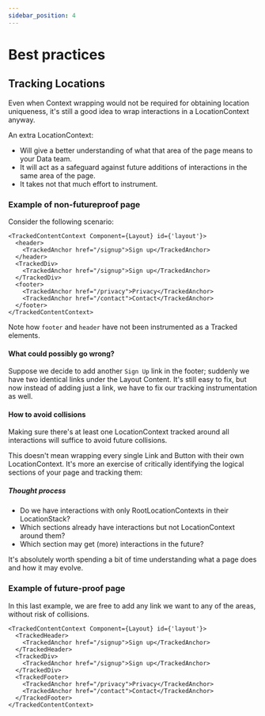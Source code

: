 ```yaml
---
sidebar_position: 4
---
```


# Best practices

## Tracking Locations
Even when Context wrapping would not be required for obtaining location uniqueness, it's still a good idea to wrap interactions in a LocationContext anyway.

An extra LocationContext:
- Will give a better understanding of what that area of the page means to your Data team.
- It will act as a safeguard against future additions of interactions in the same area of the page.
- It takes not that much effort to instrument.

### Example of non-futureproof page
Consider the following scenario:

```tsx
<TrackedContentContext Component={Layout} id={'layout'}>
  <header>
    <TrackedAnchor href="/signup">Sign up</TrackedAnchor>
  </header>
  <TrackedDiv>
    <TrackedAnchor href="/signup">Sign up</TrackedAnchor>
  </TrackedDiv>
  <footer>
    <TrackedAnchor href="/privacy">Privacy</TrackedAnchor>
    <TrackedAnchor href="/contact">Contact</TrackedAnchor>
  </footer>
</TrackedContentContext>
```

Note how `footer` and `header` have not been instrumented as a Tracked elements.

#### What could possibly go wrong?
Suppose we decide to add another `Sign Up` link in the footer; suddenly we have two identical links under the Layout Content.
It's still easy to fix, but now instead of adding just a link, we have to fix our tracking instrumentation as well.

#### How to avoid collisions
Making sure there's at least one LocationContext tracked around all interactions will suffice to avoid future collisions.

This doesn't mean wrapping every single Link and Button with their own LocationContext.
It's more an exercise of critically identifying the logical sections of your page and tracking them:

##### Thought process
- Do we have interactions with only RootLocationContexts in their LocationStack?
- Which sections already have interactions but not LocationContext around them?
- Which section may get (more) interactions in the future?

It's absolutely worth spending a bit of time understanding what a page does and how it may evolve.

### Example of future-proof page
In this last example, we are free to add any link we want to any of the areas, without risk of collisions.

```tsx
<TrackedContentContext Component={Layout} id={'layout'}>
  <TrackedHeader>
    <TrackedAnchor href="/signup">Sign up</TrackedAnchor>
  </TrackedHeader>
  <TrackedDiv>
    <TrackedAnchor href="/signup">Sign up</TrackedAnchor>
  </TrackedDiv>
  <TrackedFooter>
    <TrackedAnchor href="/privacy">Privacy</TrackedAnchor>
    <TrackedAnchor href="/contact">Contact</TrackedAnchor>
  </TrackedFooter>
</TrackedContentContext>
```
